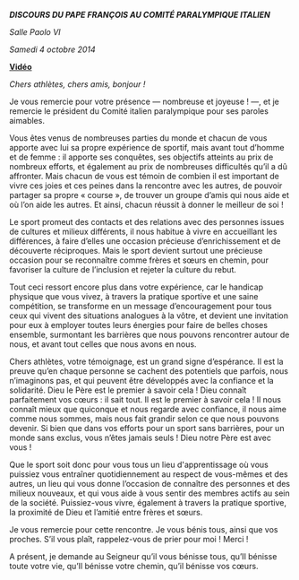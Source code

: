 ***DISCOURS DU PAPE FRANÇOIS* *AU COMITÉ PARALYMPIQUE ITALIEN***

*Salle Paolo VI*

*Samedi 4 octobre 2014*

**[Vidéo](http://player.rv.va/vaticanplayer.asp?language=it&tic=VA_JOUTON84)**

*Chers athlètes, chers amis, bonjour !*

Je vous remercie pour votre présence — nombreuse et joyeuse ! —, et je remercie le président du Comité italien paralympique pour ses paroles aimables.

Vous êtes venus de nombreuses parties du monde et chacun de vous apporte avec lui sa propre expérience de sportif, mais avant tout d’homme et de femme : il apporte ses conquêtes, ses objectifs atteints au prix de nombreux efforts, et également au prix de nombreuses difficultés qu’il a dû affronter. Mais chacun de vous est témoin de combien il est important de vivre ces joies et ces peines dans la rencontre avec les autres, de pouvoir partager sa propre « course », de trouver un groupe d’amis qui nous aide et où l’on aide les autres. Et ainsi, chacun réussit à donner le meilleur de soi !

Le sport promeut des contacts et des relations avec des personnes issues de cultures et milieux différents, il nous habitue à vivre en accueillant les différences, à faire d’elles une occasion précieuse d’enrichissement et de découverte réciproques. Mais le sport devient surtout une précieuse occasion pour se reconnaître comme frères et sœurs en chemin, pour favoriser la culture de l’inclusion et rejeter la culture du rebut.

Tout ceci ressort encore plus dans votre expérience, car le handicap physique que vous vivez, à travers la pratique sportive et une saine compétition, se transforme en un message d’encouragement pour tous ceux qui vivent des situations analogues à la vôtre, et devient une invitation pour eux à employer toutes leurs énergies pour faire de belles choses ensemble, surmontant les barrières que nous pouvons rencontrer autour de nous, et avant tout celles que nous avons en nous.

Chers athlètes, votre témoignage, est un grand signe d’espérance. Il est la preuve qu’en chaque personne se cachent des potentiels que parfois, nous n’imaginons pas, et qui peuvent être développés avec la confiance et la solidarité. Dieu le Père est le premier à savoir cela ! Dieu connaît parfaitement vos cœurs : il sait tout. Il est le premier à savoir cela ! Il nous connaît mieux que quiconque et nous regarde avec confiance, il nous aime comme nous sommes, mais nous fait grandir selon ce que nous pouvons devenir. Si bien que dans vos efforts pour un sport sans barrières, pour un monde sans exclus, vous n’êtes jamais seuls ! Dieu notre Père est avec vous !

Que le sport soit donc pour vous tous un lieu d'apprentissage où vous puissiez vous entraîner quotidiennement au respect de vous-mêmes et des autres, un lieu qui vous donne l’occasion de connaître des personnes et des milieux nouveaux, et qui vous aide à vous sentir des membres actifs au sein de la société. Puissiez-vous vivre, également à travers la pratique sportive, la proximité de Dieu et l’amitié entre frères et sœurs.

Je vous remercie pour cette rencontre. Je vous bénis tous, ainsi que vos proches. S’il vous plaît, rappelez-vous de prier pour moi ! Merci !

A présent, je demande au Seigneur qu’il vous bénisse tous, qu’Il bénisse toute votre vie, qu’Il bénisse votre chemin, qu’il bénisse vos cœurs.